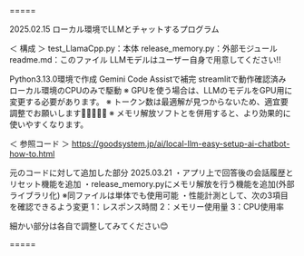 =====

2025.02.15
ローカル環境でLLMとチャットするプログラム

＜ 構成 ＞
test_LlamaCpp.py：本体
release_memory.py：外部モジュール
readme.md：このファイル
LLMモデルはユーザー自身で用意してください!!

Python3.13.0環境で作成
Gemini Code Assistで補完
streamlitで動作確認済み
ローカル環境のCPUのみで駆動
※ GPUを使う場合は、LLMのモデルをGPU用に変更する必要があります。
※ トークン数は最適解が見つからないため、適宜要調整でお願いします🙇‍♂️🙇‍♀️🙇
※ メモリ解放ソフトとを併用すると、より効果的に使いやすくなります。


＜ 参照コード ＞
https://goodsystem.jp/ai/local-llm-easy-setup-ai-chatbot-how-to.html

元のコードに対して追加した部分
2025.03.21
・アプリ上で回答後の会話履歴とリセット機能を追加
・release_memory.pyにメモリ解放を行う機能を追加(外部ライブラリ化)
  ※同ファイルは単体でも使用可能
・性能計測として、次の3項目を確認できるよう変更
  1：レスポンス時間
  2：メモリー使用量
  3：CPU使用率

細かい部分は各自で調整してみてください😊

=====